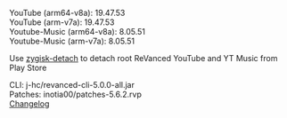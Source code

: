YouTube (arm64-v8a): 19.47.53  
YouTube (arm-v7a): 19.47.53  
Youtube-Music (arm64-v8a): 8.05.51  
Youtube-Music (arm-v7a): 8.05.51  

Use [zygisk-detach](https://github.com/j-hc/zygisk-detach) to detach root ReVanced YouTube and YT Music from Play Store
  
CLI: j-hc/revanced-cli-5.0.0-all.jar  
Patches: inotia00/patches-5.6.2.rvp  
[Changelog](https://github.com/inotia00/revanced-patches/releases/tag/v5.6.2)  
